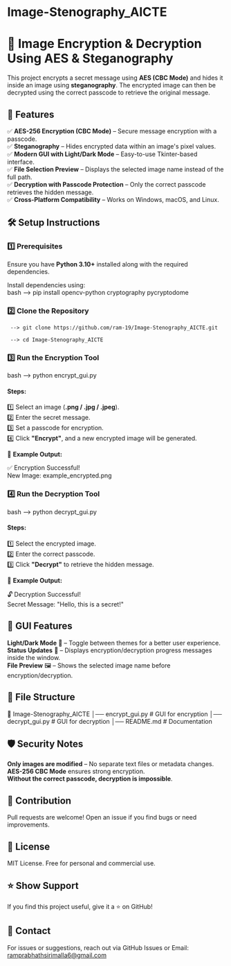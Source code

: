 # Image-Stenography_AICTE

# 🔐 Image Encryption & Decryption Using AES & Steganography  

This project encrypts a secret message using **AES (CBC Mode)** and hides it inside an image using **steganography**. The encrypted image can then be decrypted using the correct passcode to retrieve the original message.  

## 🚀 Features  
✅ **AES-256 Encryption (CBC Mode)** – Secure message encryption with a passcode.  
✅ **Steganography** – Hides encrypted data within an image's pixel values.  
✅ **Modern GUI with Light/Dark Mode** – Easy-to-use Tkinter-based interface.  
✅ **File Selection Preview** – Displays the selected image name instead of the full path.  
✅ **Decryption with Passcode Protection** – Only the correct passcode retrieves the hidden message.  
✅ **Cross-Platform Compatibility** – Works on Windows, macOS, and Linux.  


## 🛠️ Setup Instructions  

### 1️⃣ Prerequisites  
Ensure you have **Python 3.10+** installed along with the required dependencies.  

Install dependencies using:  
bash --> pip install opencv-python cryptography pycryptodome

### 2️⃣ Clone the Repository  
     
     --> git clone https://github.com/ram-19/Image-Stenography_AICTE.git

     --> cd Image-Stenography_AICTE

### 3️⃣ Run the Encryption Tool  
bash --> python encrypt_gui.py

#### **Steps:**  
1️⃣ Select an image (**.png / .jpg / .jpeg**).  
2️⃣ Enter the secret message.  
3️⃣ Set a passcode for encryption.  
4️⃣ Click **"Encrypt"**, and a new encrypted image will be generated.  

🔹 **Example Output:**  

✅ Encryption Successful!  
New Image: example_encrypted.png

### 4️⃣ Run the Decryption Tool  
bash --> python decrypt_gui.py

#### **Steps:**  
1️⃣ Select the encrypted image.  
2️⃣ Enter the correct passcode.  
3️⃣ Click **"Decrypt"** to retrieve the hidden message.  

🔹 **Example Output:**  

🔓 Decryption Successful!  
Secret Message: "Hello, this is a secret!"

## 🎨 GUI Features  
  **Light/Dark Mode** 🌙 – Toggle between themes for a better user experience.  
  **Status Updates** 📢 – Displays encryption/decryption progress messages inside the window.  
  **File Preview** 🖼️ – Shows the selected image name before encryption/decryption.  

## 📂 File Structure  

  📁 Image-Stenography_AICTE
  │── encrypt_gui.py        # GUI for encryption
  │── decrypt_gui.py        # GUI for decryption
  │── README.md             # Documentation

## 🛡️ Security Notes  
   **Only images are modified** – No separate text files or metadata changes.  
   **AES-256 CBC Mode** ensures strong encryption.  
   **Without the correct passcode, decryption is impossible**.  

## 🤝 Contribution  
Pull requests are welcome! Open an issue if you find bugs or need improvements.  

## 📜 License  
MIT License. Free for personal and commercial use.  

## ⭐ Show Support  
If you find this project useful, give it a ⭐ on GitHub!  

## 📧 Contact  
For issues or suggestions, reach out via GitHub Issues or Email: ramprabhathsirimalla6@gmail.com  
